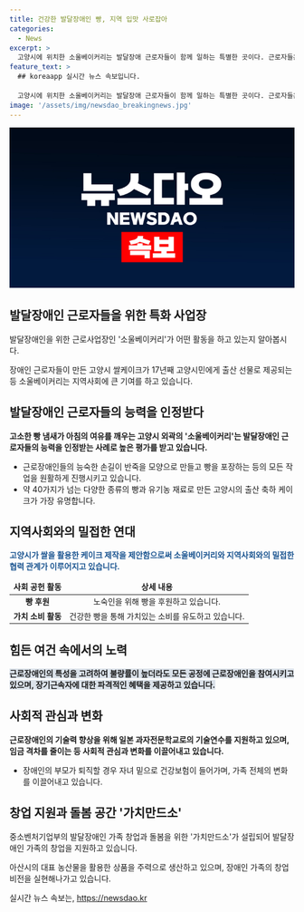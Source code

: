 ```yaml
---
title: 건강한 발달장애인 빵, 지역 입맛 사로잡아
categories:
  - News
excerpt: >
  고양시에 위치한 소울베이커리는 발달장애 근로자들이 함께 일하는 특별한 곳이다. 근로자들은 정확하게 반죽을 만들고 빵을 굽는 등 모든 작업을 정확하게 수행하며, 최고령 근로자는 20년째 일을 하고 있다. 이곳에서는 케이크뿐만 아니라 쿠키와 빵 등 다양한 건강한 먹거리가 생산되며, 특히 고양시에서는 17년째로 출산 선물로 쌀케이크가 배달되고 있다. 또한, 소울베이커리는 발달장애 근로자들의 일자리를 제공하고, 지역사회에 나눔활동을 펼치고 있어 사회적으로도 큰 관심을 받고 있다.
feature_text: >
  ## koreaapp 실시간 뉴스 속보입니다.

  고양시에 위치한 소울베이커리는 발달장애 근로자들이 함께 일하는 특별한 곳이다. 근로자들은 정확하게 반죽을 만들고 빵을 굽는 등 모든 작업을 정확하게 수행하며, 최고령 근로자는 20년째 일을 하고 있다. 이곳에서는 케이크뿐만 아니라 쿠키와 빵 등 다양한 건강한 먹거리가 생산되며, 특히 고양시에서는 17년째로 출산 선물로 쌀케이크가 배달되고 있다. 또한, 소울베이커리는 발달장애 근로자들의 일자리를 제공하고, 지역사회에 나눔활동을 펼치고 있어 사회적으로도 큰 관심을 받고 있다.
image: '/assets/img/newsdao_breakingnews.jpg'
---
```


<p><img src="/assets/img/newsdao_breakingnews.jpg" alt="koreaapp 속보" /></p>

<h2 data-ke-size="size26">발달장애인 근로자들을 위한 특화 사업장</h2>

<p data-ke-size="size16">발달장애인을 위한 근로사업장인 '소울베이커리'가 어떤 활동을 하고 있는지 알아봅시다.</p>

<p data-ke-size="size16">장애인 근로자들이 만든 고양시 쌀케이크가 17년째 고양시민에게 출산 선물로 제공되는 등 소울베이커리는 지역사회에 큰 기여를 하고 있습니다.</p>

<h2 data-ke-size="size26">발달장애인 근로자들의 능력을 인정받다</h2>

<p data-ke-size="size16"><b>고소한 빵 냄새가 아침의 여유를 깨우는 고양시 외곽의 '소울베이커리'는 발달장애인 근로자들의 능력을 인정받는 사례로 높은 평가를 받고 있습니다.</b></p>

<ul>
<li>근로장애인들의 능숙한 손길이 반죽을 모양으로 만들고 빵을 포장하는 등의 모든 작업을 원활하게 진행시키고 있습니다.</li>
<li>약 40가지가 넘는 다양한 종류의 빵과 유기농 재료로 만든 고양시의 출산 축하 케이크가 가장 유명합니다.</li>
</ul>

<h2 data-ke-size="size26">지역사회와의 밀접한 연대</h2>

<p data-ke-size="size16"><span style="color: #1a5490;"><b>고양시가 쌀을 활용한 케이크 제작을 제안함으로써 소울베이커리와 지역사회와의 밀접한 협력 관계가 이루어지고 있습니다.</b></span></p>

<table>
<thead>
<tr>
<td style="text-align: center; height: 17px;"><b>사회 공헌 활동</b></td>
<td style="text-align: center; height: 17px;"><b>상세 내용</b></td>
</tr>
</thead>
<tr>
<td style="text-align: center; height: 17px;"><b>빵 후원</b></td>
<td style="text-align: center; height: 17px;">노숙인을 위해 빵을 후원하고 있습니다.</td>
</tr>
<tr>
<td style="text-align: center; height: 17px;"><b>가치 소비 활동</b></td>
<td style="text-align: center; height: 17px;">건강한 빵을 통해 가치있는 소비를 유도하고 있습니다.</td>
</tr>
</table>

<h2 data-ke-size="size26">힘든 여건 속에서의 노력</h2>

<p data-ke-size="size16"><b><span style="background-color: #21538527;">근로장애인의 특성을 고려하여 불량률이 높더라도 모든 공정에 근로장애인을 참여시키고 있으며, 장기근속자에 대한 파격적인 혜택을 제공하고 있습니다.</span></b></p>

<h2 data-ke-size="size26">사회적 관심과 변화</h2>

<p data-ke-size="size16"><b>근로장애인의 기술력 향상을 위해 일본 과자전문학교로의 기술연수를 지원하고 있으며, 임금 격차를 줄이는 등 사회적 관심과 변화를 이끌어내고 있습니다.</b></p>

<ul>
<li>장애인의 부모가 퇴직할 경우 자녀 밑으로 건강보험이 들어가며, 가족 전체의 변화를 이끌어내고 있습니다.</li>
</ul>

<h2 data-ke-size="size26">창업 지원과 돌봄 공간 '가치만드소'</h2>

<p data-ke-size="size16">중소벤처기업부의 발달장애인 가족 창업과 돌봄을 위한 '가치만드소'가 설립되어 발달장애인 가족의 창업을 지원하고 있습니다.</p>

<p data-ke-size="size16">아산시의 대표 농산물을 활용한 상품을 주력으로 생산하고 있으며, 장애인 가족의 창업 비전을 실현해나가고 있습니다.</p>
실시간 뉴스 속보는, <a href="https://newsdao.kr" rel="dofollow">https://newsdao.kr</a>


